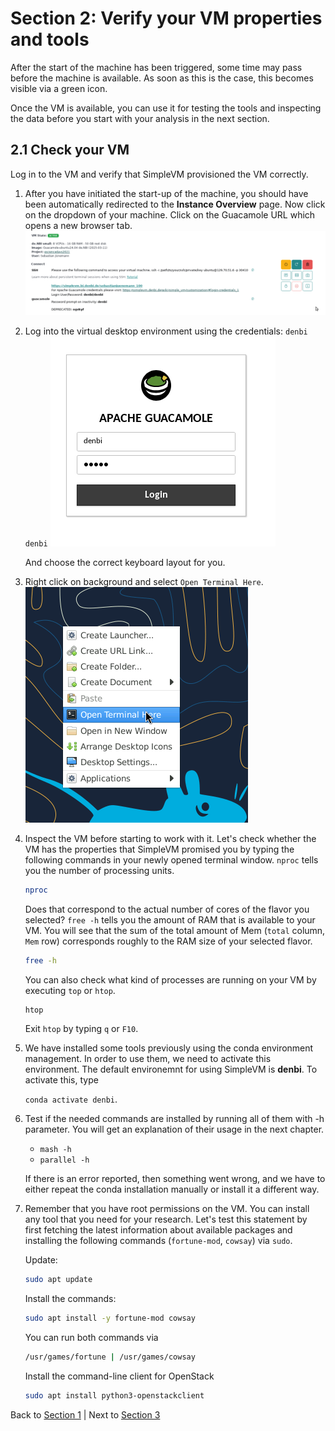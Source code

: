 # Section 2: Verify your VM properties and tools

After the start of the machine has been triggered, some time may pass
before the machine is available. As soon as this is the case, this
becomes visible via a green icon.

Once the VM is available, you can use it for testing the tools and
inspecting the data before you start with your analysis in the next
section.

## 2.1 Check your VM

Log in to the VM and verify that SimpleVM provisioned the VM correctly.

1.  After you have initiated the start-up of the machine, you should
    have been automatically redirected to the **Instance Overview**
    page. Now click on the dropdown of your machine. Click on the
    Guacamole URL which opens a new browser tab.
    ![](figures/vm_state.png)

2.  Log into the virtual desktop environment using the credentials:
    `denbi` `denbi` ![](figures/vm_login.png)

    And choose the correct keyboard layout for you.

3.  Right click on background and select `Open Terminal Here`.
    ![](figures/open_terminal.png)

4.  Inspect the VM before starting to work with it. Let's check whether
    the VM has the properties that SimpleVM promised you by typing the
    following commands in your newly opened terminal window. `nproc`
    tells you the number of processing units.

    ``` bash
    nproc
    ```

    Does that correspond to the actual number of cores of the flavor you
    selected? `free -h` tells you the amount of RAM that is available to
    your VM. You will see that the sum of the total amount of Mem
    (`total` column, `Mem` row) corresponds roughly to the RAM size of
    your selected flavor.

    ``` bash
    free -h
    ```

    You can also check what kind of processes are running on your VM by
    executing `top` or `htop`.

    ``` bash
    htop
    ```

    Exit `htop` by typing `q` or `F10`.

5.  We have installed some tools previously using the conda environment management. In order to use them, we need to activate this environment. The default 
    environemnt for using SimpleVM is **denbi**. To activate this, type

    `conda activate denbi`.

6.  Test if the needed commands are installed by running all of them
    with -h parameter. You will get an explanation of their usage in the
    next chapter.

    -   `mash -h`
    -   `parallel -h`

    If there is an error reported, then something went wrong, and we
    have to either repeat the conda installation manually or install it
    a different way.

7.  Remember that you have root permissions on the VM. You can install
    any tool that you need for your research. Let's test this statement
    by first fetching the latest information about available packages
    and installing the following commands (`fortune-mod`, `cowsay`) via
    `sudo`.

    Update:

    ``` bash
    sudo apt update
    ```

    Install the commands:

    ``` bash
    sudo apt install -y fortune-mod cowsay
    ```

    You can run both commands via

    ``` bash
    /usr/games/fortune | /usr/games/cowsay 
    ```

    Install the command-line client for OpenStack

    ``` bash
    sudo apt install python3-openstackclient
    ```

Back to [Section 1](Part1.md) \| Next to [Section 3](Part3.md)
